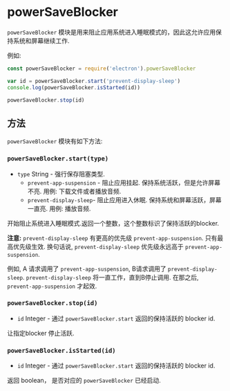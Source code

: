 # powerSaveBlocker

`powerSaveBlocker` 模块是用来阻止应用系统进入睡眠模式的，因此这允许应用保持系统和屏幕继续工作.

例如:

```javascript
const powerSaveBlocker = require('electron').powerSaveBlocker

var id = powerSaveBlocker.start('prevent-display-sleep')
console.log(powerSaveBlocker.isStarted(id))

powerSaveBlocker.stop(id)
```

## 方法

`powerSaveBlocker` 模块有如下方法:

### `powerSaveBlocker.start(type)`

* `type` String - 强行保存阻塞类型.
  * `prevent-app-suspension` - 阻止应用挂起.
    保持系统活跃，但是允许屏幕不亮.  用例:
    下载文件或者播放音频.
  * `prevent-display-sleep`- 阻止应用进入休眠. 保持系统和屏幕活跃，屏幕一直亮.  用例: 播放音频.

开始阻止系统进入睡眠模式.返回一个整数，这个整数标识了保持活跃的blocker.

**注意:** `prevent-display-sleep` 有更高的优先级
`prevent-app-suspension`. 只有最高优先级生效. 换句话说, `prevent-display-sleep` 优先级永远高于
`prevent-app-suspension`.

例如, A 请求调用了 `prevent-app-suspension`, B请求调用了 `prevent-display-sleep`. `prevent-display-sleep`
将一直工作，直到B停止调用. 在那之后, `prevent-app-suspension`
才起效.

### `powerSaveBlocker.stop(id)`

* `id` Integer - 通过 `powerSaveBlocker.start` 返回的保持活跃的 blocker id.

让指定blocker 停止活跃.

### `powerSaveBlocker.isStarted(id)`

* `id` Integer - 通过 `powerSaveBlocker.start` 返回的保持活跃的 blocker id.

返回 boolean， 是否对应的 `powerSaveBlocker` 已经启动.